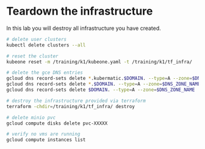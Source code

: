 # Teardown the infrastructure

In this lab you will destroy all infrastructure you have created.

```bash
# delete user clusters
kubectl delete clusters --all

# reset the cluster
kubeone reset -m /training/k1/kubeone.yaml -t /training/k1/tf_infra/

# delete the gce DNS entries
gcloud dns record-sets delete *.kubermatic.$DOMAIN. --type=A --zone=$DNS_ZONE_NAME
gcloud dns record-sets delete *.$DOMAIN. --type=A --zone=$DNS_ZONE_NAME
gcloud dns record-sets delete $DOMAIN. --type=A --zone=$DNS_ZONE_NAME

# destroy the infrastructure provided via terraform
terraform -chdir=/training/k1/tf_infra/ destroy

# delete minio pvc
gcloud compute disks delete pvc-XXXXX

# verify no vms are running
gcloud compute instances list
```
